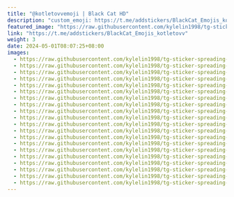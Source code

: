 ```yaml
---
title: "@kotletovvemoji | Black Cat HD"
description: "custom_emoji: https://t.me/addstickers/BlackCat_Emojis_kotletovv"
featured_image: "https://raw.githubusercontent.com/kylelin1998/tg-sticker-spreading-worldwide-images/main/img/0e0b1f8f-435f-46cd-82de-eb9a0bf3a21b.jpg"
link: "https://t.me/addstickers/BlackCat_Emojis_kotletovv"
weight: 3
date: 2024-05-01T08:07:25+08:00
images:
  - https://raw.githubusercontent.com/kylelin1998/tg-sticker-spreading-worldwide-images/main/img/0e0b1f8f-435f-46cd-82de-eb9a0bf3a21b.jpg
  - https://raw.githubusercontent.com/kylelin1998/tg-sticker-spreading-worldwide-images/main/img/463a10bd-01b6-4d8f-ae8e-fd838fed7195.jpg
  - https://raw.githubusercontent.com/kylelin1998/tg-sticker-spreading-worldwide-images/main/img/ec3d8c4d-ae5b-4aba-8899-e2637123f00c.jpg
  - https://raw.githubusercontent.com/kylelin1998/tg-sticker-spreading-worldwide-images/main/img/44e1ad5d-af4f-4dad-b4cd-6bb63314ff6c.jpg
  - https://raw.githubusercontent.com/kylelin1998/tg-sticker-spreading-worldwide-images/main/img/be9bfe4f-21ba-43b9-89dd-396fea893672.jpg
  - https://raw.githubusercontent.com/kylelin1998/tg-sticker-spreading-worldwide-images/main/img/b3a1eb42-9514-4d74-a541-7e4b8fd12b33.jpg
  - https://raw.githubusercontent.com/kylelin1998/tg-sticker-spreading-worldwide-images/main/img/2b0ec16d-ad6a-47f7-a0a6-32e80f1faaaa.jpg
  - https://raw.githubusercontent.com/kylelin1998/tg-sticker-spreading-worldwide-images/main/img/25c41d32-7554-4b82-b88a-720aa7c60b68.jpg
  - https://raw.githubusercontent.com/kylelin1998/tg-sticker-spreading-worldwide-images/main/img/cf5d16d1-2385-4f19-8998-724bfa0b481e.jpg
  - https://raw.githubusercontent.com/kylelin1998/tg-sticker-spreading-worldwide-images/main/img/761ba0d0-8baa-44b7-9d6a-8ba4cdff2503.jpg
  - https://raw.githubusercontent.com/kylelin1998/tg-sticker-spreading-worldwide-images/main/img/e0e390fc-4d33-4f21-b821-d55912360e65.jpg
  - https://raw.githubusercontent.com/kylelin1998/tg-sticker-spreading-worldwide-images/main/img/8ff8c553-4cc3-4309-a411-007bd3ea43b4.jpg
  - https://raw.githubusercontent.com/kylelin1998/tg-sticker-spreading-worldwide-images/main/img/ae1320fc-3698-4d60-a894-516c4e1f7004.jpg
  - https://raw.githubusercontent.com/kylelin1998/tg-sticker-spreading-worldwide-images/main/img/51c33215-476e-4e33-a20a-09eb9ad00f79.jpg
  - https://raw.githubusercontent.com/kylelin1998/tg-sticker-spreading-worldwide-images/main/img/7a71b436-9dcf-4593-acd5-12c67f5c7ba8.jpg
  - https://raw.githubusercontent.com/kylelin1998/tg-sticker-spreading-worldwide-images/main/img/22284809-308c-4e59-9379-bf298e1d494c.jpg
  - https://raw.githubusercontent.com/kylelin1998/tg-sticker-spreading-worldwide-images/main/img/d2281aa7-80f5-4f55-b959-99442782c0f7.jpg
  - https://raw.githubusercontent.com/kylelin1998/tg-sticker-spreading-worldwide-images/main/img/7f070499-f4de-40d6-90f4-47f30ab95dfe.jpg
  - https://raw.githubusercontent.com/kylelin1998/tg-sticker-spreading-worldwide-images/main/img/7fa06e07-76f4-4853-83cf-46ca75bf8576.jpg
  - https://raw.githubusercontent.com/kylelin1998/tg-sticker-spreading-worldwide-images/main/img/23566f0f-9843-4634-8a1b-f210f04dd2ac.jpg
---
```

